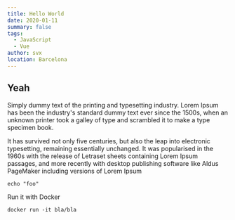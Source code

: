 ```yaml
---
title: Hello World
date: 2020-01-11
summary: false
tags:
  - JavaScript
  - Vue
author: svx
location: Barcelona
---
```



## Yeah

Simply dummy text of the printing and typesetting industry.
Lorem Ipsum has been the industry's standard dummy text ever since the 1500s, when an unknown printer took a galley of type and scrambled it to make a type specimen book.

It has survived not only five centuries, but also the leap into electronic typesetting, remaining essentially unchanged. It was popularised in the 1960s with the release of Letraset sheets containing Lorem Ipsum passages, and more recently with desktop publishing software like Aldus PageMaker including versions of Lorem Ipsum

```shell
echo "foo"
```

Run it with Docker

```shell
docker run -it bla/bla
```